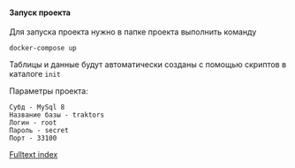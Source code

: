 #### Запуск проекта

Для запуска проекта нужно в папке проекта выполнить команду
    
    docker-compose up

Таблицы и данные будут автоматически созданы с помощью скриптов в каталоге `init`

Параметры проекта:

    Субд - MySql 8
    Название базы - traktors
    Логин - root
    Пароль - secret
    Порт - 33100
    
[Fulltext index](https://github.com/websys-forever/work_with_sql/tree/main/fulltext_index)


